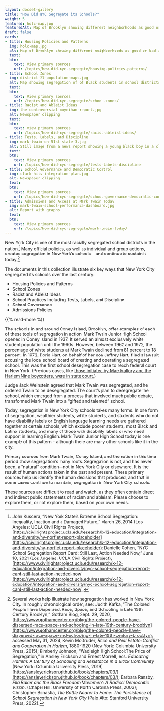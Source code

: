 ```yaml
---
layout: docset-gallery
title: "How Did NYC Segregate its Schools?"
weight: 5
featured: holc-map.jpg
featuredAlt: Map of Brooklyn showing different neighborhoods as good or bad investments
draft: false
cards:
- title: Housing Policies and Patterns
  img: holc-map.jpg
  alt: Map of Brooklyn showing different neighborhoods as good or bad investments
  text:  
  btn:
    text: View primary sources
    url: /topics/how-did-nyc-segregate/housing-policies-patterns/
- title: School Zones
  img: district-21-population-maps.jpg
  alt: Map showing segregation of of Black students in school districts
  text:  
  btn:
    text: View primary sources
    url: /topics/how-did-nyc-segregate/school-zones/
- title: Racist and Ableist Ideas
  img: the-controversial-moynihan-report.jpg
  alt: Newspaper clipping
  text:  
  btn:
    text: View primary sources
    url: /topics/how-did-nyc-segregate/racist-ableist-ideas/
- title: Tests, Labels, and Discipline
  img: mark-twain-on-51st-state-3.jpg
  alt: Still image from a news report showing a young black boy in a classroom doing school work
  text:  
  btn:
    text: View primary sources
    url: /topics/how-did-nyc-segregate/tests-labels-discipline
- title: School Governance and Democratic Control
  img: clark-hits-integration-plan.jpg
  alt: Newspaper clipping
  text:  
  btn:
    text: View primary sources
    url: /topics/how-did-nyc-segregate/school-governance-democratic-control/
- title: Admissions and Access at Mark Twain Today
  img: mark-twain-school-performance-dashboard.jpg
  alt: Report with graphs
  text:  
  btn:
    text: View primary sources
    url: /topics/how-did-nyc-segregate/mark-twain-today/
---
```


New York City is one of the most racially segregated school districts in the nation.[^1] Many official policies, as well as individual and group actions, created segregation in New York’s schools – and continue to sustain it today.[^2]

The documents in this collection illustrate six key ways that New York City segregated its schools over the last century:

- Housing Policies and Patterns
- School Zones
- Racist and Ableist Ideas
- School Practices Including Tests, Labels, and Discipline
- School Governance
- Admissions Policies

{{% read-more %}}

The schools in and around Coney Island, Brooklyn, offer examples of each of these tools of segregation in action. Mark Twain Junior High School opened in Coney Island in 1937. It served an almost exclusively white student population until the 1960s. However, between 1962 and 1972, the percentage of white students at Mark Twain declined from 81 percent to 18 percent. In 1972, Doris Hart, on behalf of her son Jeffrey Hart, filed a lawsuit accusing the local school board of creating and operating a segregated school. This was the first school desegregation case to reach federal court in New York. \(Previous cases, like [those initiated by Mae Mallory and the Harlem Nine boycotters, were in state court.](/topics/black-latina-women/harlem-nine/matter-of-skipwith/)\)

Judge Jack Weinstein agreed that Mark Twain was segregated, and he ordered Twain to be desegregated. The court’s plan to desegregate the school, which emerged from a process that involved much public debate, transformed Mark Twain into a “gifted and talented” school.

Today, segregation in New York City schools takes many forms. In one form of segregation, wealthier students, white students, and students who do not have disability labels or English language learning needs are gathered together at certain schools, which exclude poorer students, most Black and Latinx students, and many of those with disability labels or who need support in learning English. Mark Twain Junior High School today is one example of this pattern - although there are many other schools like it in the city.

Primary sources from Mark Twain, Coney Island, and the nation in this time period show segregation’s many roots. Segregation is not, and has never been, a “natural” condition—not in New York City or elsewhere. It is the result of human actions taken in the past and present. These primary sources help us identify the human decisions that produced, and that in some cases continue to maintain, segregation in New York City schools.

These sources are difficult to read and watch, as they often contain direct and indirect public statements of racism and ableism. Please choose to explore them, or not explore them, based on your own needs.

[^1]: John Kuscera, “New York State’s Extreme School Segregation: Inequality, Inaction and a Damaged Future,” March 26, 2014 (Los Angeles: UCLA Civil Rights Project),[https://civilrightsproject.ucla.edu/research/k-12-education/integration-and-diversity/ny-norflet-report-placeholder](https://civilrightsproject.ucla.edu/research/k-12-education/integration-and-diversity/ny-norflet-report-placeholder); Danielle Cohen, “NYC School Segregation Report Card: Still Last, Action Needed Now,” June 10, 2021 (Los Angeles: UCLA Civil Rights Project),[https://www.civilrightsproject.ucla.edu/research/k-12-education/integration-and-diversity/nyc-school-segregation-report-card-still-last-action-needed-now](https://www.civilrightsproject.ucla.edu/research/k-12-education/integration-and-diversity/nyc-school-segregation-report-card-still-last-action-needed-now).

[^2]: Several works help illustrate how segregation has worked in New York City. In roughly chronological order, see: Judith Kafka, “The Colored People Have Dispersed: Race, Space, and Schooling in Late 19th Century Brooklyn,” Gotham Blog, Sept. 29, 2020, [https://www.gothamcenter.org/blog/the-colored-people-have-dispersed-race-space-and-schooling-in-late-19th-century-brooklyn](https://www.gothamcenter.org/blog/the-colored-people-have-dispersed-race-space-and-schooling-in-late-19th-century-brooklyn), accessed May 31, 2024; Kevin McGruder, *Race and Real Estate: Conflict and Cooperation in Harlem*, 1880-1920 (New York: Columbia University Press, 2015); Kimberly Johnson, “Wadleigh High School:The Price of Segregation,” in Ansley Erickson and Ernest Morrell, eds. *Educating Harlem: A Century of Schooling and Resistance in a Black Community* (New York: Columbia University Press, 2019)[https://ansleyerickson.github.io/book/chapters/03/](https://ansleyerickson.github.io/book/chapters/03/); Barbara Ransby, *Ella Baker and the Black Freedom Movement: A Radical Democratic Vision*. (Chapel Hill: University of North Carolina Press, 2003); Christopher Bonastia, *The Battle Nearer to Home: The Persistence of School Segregation in New York City* (Palo Alto: Stanford University Press, 2022).